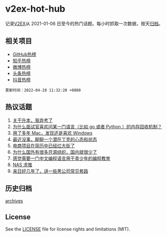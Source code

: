 # v2ex-hot-hub

 记录[V2EX](https://www.v2ex.com/)从 2021-01-06 日至今的热门话题。每小时抓取一次数据，按天[归档](archives)。
 
 ## 相关项目

- [GitHub热榜](https://github.com/snaildev/github-hot-hub)
- [知乎热榜](https://github.com/snaildev/zhihu-hot-hub)
- [微博热榜](https://github.com/snaildev/weibo-hot-hub)
- [头条热榜](https://github.com/snaildev/toutiao-hot-hub)
- [抖音热榜](https://github.com/snaildev/douyin-hot-hub)


 `更新时间：2022-04-28 11:32:20 +0800`

## 热议话题

1. [关于升本，我弃考了](https://www.v2ex.com/t/849618)
1. [为什么面试官喜欢问某一门语言（比如 go 或者 Python ）的内存回收机制？](https://www.v2ex.com/t/849548)
1. [用了多年 Mac，发现还是喜欢 Windows](https://www.v2ex.com/t/849578)
1. [最近没事，聊聊一个潜在丁克的心态和状态](https://www.v2ex.com/t/849547)
1. [电商项目在简历中已经烂大街了](https://www.v2ex.com/t/849590)
1. [为什么国外有很多开源组织，国内就很少了](https://www.v2ex.com/t/849655)
1. [感觉需要一门中文编程语言用于青少年的编程教育](https://www.v2ex.com/t/849700)
1. [NAS 求推](https://www.v2ex.com/t/849525)
1. [来日好几年了，讲一些黑公司常见套路](https://www.v2ex.com/t/849526)

## 历史归档

[archives](archives)

## License

See the [LICENSE](LICENSE) file for license rights and limitations (MIT).
